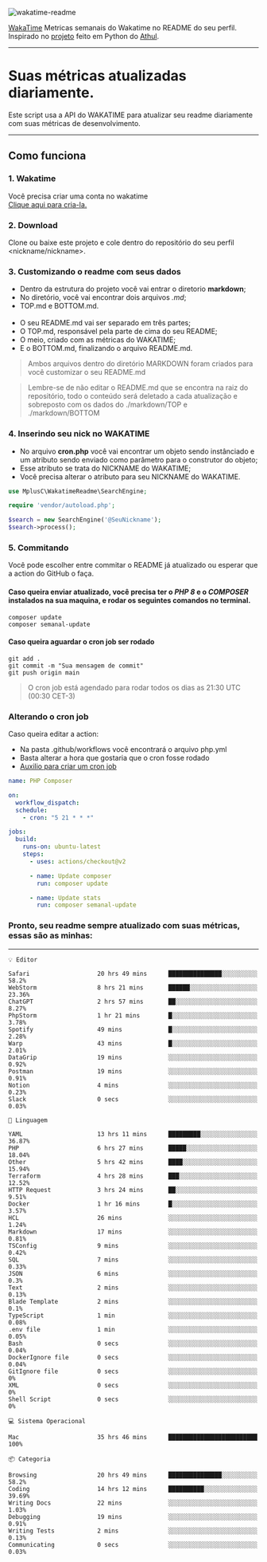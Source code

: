 ![wakatime-readme](https://socialify.git.ci/bymatheus/wakatime-readme/image?description=1&descriptionEditable=M%C3%A9tricas%20semanais%20do%20Wakatime%20no%20seu%20README%20de%20perfil.&font=KoHo&forks=1&language=1&owner=1&pattern=Signal&stargazers=1&theme=Dark)

[WakaTime](https://wakatime.com) Metricas semanais do Wakatime no README do seu perfil. <br>
Inspirado no [projeto](https://github.com/athul/waka-readme) feito em Python do [Athul](https://github.com/athul).
___

# Suas métricas atualizadas diariamente.
Este script usa a API do WAKATIME para atualizar seu readme diariamente com suas métricas de desenvolvimento.

___

## Como funciona

### 1. Wakatime
Você precisa criar uma conta no wakatime <br>
[Clique aqui para cria-la.](https://wakatime.com) 

### 2. Download
Clone ou baixe este projeto e cole dentro do repositório do seu perfil <nickname/nickname>.

### 3. Customizando o readme com seus dados
- Dentro da estrutura do projeto você vai entrar o diretorio **markdown**;  
- No diretório, você vai encontrar dois arquivos *.md*;
- TOP.md e BOTTOM.md.
<br><br>
- O seu README.md vai ser separado em três partes; 
- O TOP.md, responsável pela parte de cima do seu README;
- O meio, criado com as métricas do WAKATIME;
- E o BOTTOM.md, finalizando o arquivo README.md.<br>

> Ambos arquivos dentro do diretório MARKDOWN foram criados para você customizar o seu README.md

> Lembre-se de não editar o README.md que se encontra na raiz do repositório, todo o conteúdo será deletado a cada atualização e sobreposto com os dados do ./markdown/TOP e ./markdown/BOTTOM

### 4. Inserindo seu nick no WAKATIME
- No arquivo **cron.php** você vai encontrar um objeto sendo instânciado e um atributo sendo enviado como parâmetro para o construtor do objeto;
- Esse atributo se trata do NICKNAME do WAKATIME;
- Você precisa alterar o atributo para seu NICKNAME do WAKATIME.

```php
use MplusC\WakatimeReadme\SearchEngine;

require 'vendor/autoload.php';

$search = new SearchEngine('@SeuNickname');
$search->process();
```

### 5. Commitando
Você pode escolher entre commitar o README já atualizado ou esperar que a action do GitHub o faça. <br>

#### Caso queira enviar atualizado, você precisa ter o *PHP 8* e o *COMPOSER* instalados na sua maquina, e rodar os seguintes comandos no terminal.
```composer
composer update
composer semanal-update 
```

#### Caso queira aguardar o cron job ser rodado 
```git 
git add .
git commit -m "Sua mensagem de commit"
git push origin main
```

>O cron job está agendado para rodar todos os dias as 21:30 UTC (00:30 CET-3) 

### Alterando o cron job
Caso queira editar a action:

- Na pasta .github/workflows você encontrará o arquivo php.yml
- Basta alterar a hora que gostaria que o cron fosse rodado
- [Auxilio para criar um cron job](https://crontab.guru)

```yml
name: PHP Composer

on:
  workflow_dispatch:
  schedule:
    - cron: "5 21 * * *"

jobs:
  build:
    runs-on: ubuntu-latest
    steps:
      - uses: actions/checkout@v2

      - name: Update composer
        run: composer update

      - name: Update stats
        run: composer semanal-update
```

### Pronto, seu readme sempre atualizado com suas métricas, essas são as minhas:

___
```text
💡 Editor

Safari                   20 hrs 49 mins      ███████████████░░░░░░░░░░      58.2%
WebStorm                 8 hrs 21 mins       ██████░░░░░░░░░░░░░░░░░░░     23.36%
ChatGPT                  2 hrs 57 mins       ██░░░░░░░░░░░░░░░░░░░░░░░      8.27%
PhpStorm                 1 hr 21 mins        █░░░░░░░░░░░░░░░░░░░░░░░░      3.78%
Spotify                  49 mins             █░░░░░░░░░░░░░░░░░░░░░░░░      2.28%
Warp                     43 mins             █░░░░░░░░░░░░░░░░░░░░░░░░      2.01%
DataGrip                 19 mins             ░░░░░░░░░░░░░░░░░░░░░░░░░      0.92%
Postman                  19 mins             ░░░░░░░░░░░░░░░░░░░░░░░░░      0.91%
Notion                   4 mins              ░░░░░░░░░░░░░░░░░░░░░░░░░      0.23%
Slack                    0 secs              ░░░░░░░░░░░░░░░░░░░░░░░░░      0.03%
```
```text
💬 Linguagem

YAML                     13 hrs 11 mins      █████████░░░░░░░░░░░░░░░░     36.87%
PHP                      6 hrs 27 mins       █████░░░░░░░░░░░░░░░░░░░░     18.04%
Other                    5 hrs 42 mins       ████░░░░░░░░░░░░░░░░░░░░░     15.94%
Terraform                4 hrs 28 mins       ███░░░░░░░░░░░░░░░░░░░░░░     12.52%
HTTP Request             3 hrs 24 mins       ██░░░░░░░░░░░░░░░░░░░░░░░      9.51%
Docker                   1 hr 16 mins        █░░░░░░░░░░░░░░░░░░░░░░░░      3.57%
HCL                      26 mins             ░░░░░░░░░░░░░░░░░░░░░░░░░      1.24%
Markdown                 17 mins             ░░░░░░░░░░░░░░░░░░░░░░░░░      0.81%
TSConfig                 9 mins              ░░░░░░░░░░░░░░░░░░░░░░░░░      0.42%
SQL                      7 mins              ░░░░░░░░░░░░░░░░░░░░░░░░░      0.33%
JSON                     6 mins              ░░░░░░░░░░░░░░░░░░░░░░░░░       0.3%
Text                     2 mins              ░░░░░░░░░░░░░░░░░░░░░░░░░      0.13%
Blade Template           2 mins              ░░░░░░░░░░░░░░░░░░░░░░░░░       0.1%
TypeScript               1 min               ░░░░░░░░░░░░░░░░░░░░░░░░░      0.08%
.env file                1 min               ░░░░░░░░░░░░░░░░░░░░░░░░░      0.05%
Bash                     0 secs              ░░░░░░░░░░░░░░░░░░░░░░░░░      0.04%
DockerIgnore file        0 secs              ░░░░░░░░░░░░░░░░░░░░░░░░░      0.04%
GitIgnore file           0 secs              ░░░░░░░░░░░░░░░░░░░░░░░░░         0%
XML                      0 secs              ░░░░░░░░░░░░░░░░░░░░░░░░░         0%
Shell Script             0 secs              ░░░░░░░░░░░░░░░░░░░░░░░░░         0%
```
```text
💻 Sistema Operacional

Mac                      35 hrs 46 mins      █████████████████████████       100%
```
```text
📦 Categoria

Browsing                 20 hrs 49 mins      ███████████████░░░░░░░░░░      58.2%
Coding                   14 hrs 12 mins      ██████████░░░░░░░░░░░░░░░     39.69%
Writing Docs             22 mins             ░░░░░░░░░░░░░░░░░░░░░░░░░      1.03%
Debugging                19 mins             ░░░░░░░░░░░░░░░░░░░░░░░░░      0.91%
Writing Tests            2 mins              ░░░░░░░░░░░░░░░░░░░░░░░░░      0.13%
Communicating            0 secs              ░░░░░░░░░░░░░░░░░░░░░░░░░      0.03%
```
